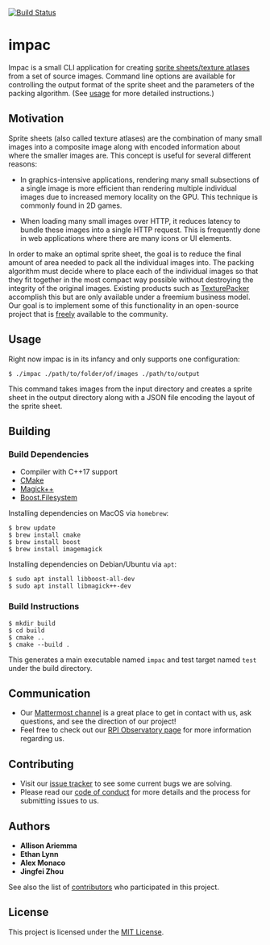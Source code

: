 [![Build Status](https://travis-ci.com/ethanlynn/impac.svg?branch=master)](https://travis-ci.com/ethanlynn/impac)

# impac

Impac is a small CLI application for creating [sprite sheets/texture atlases](https://en.wikipedia.org/wiki/Texture_atlas) from a set of source images. Command line options are available for controlling the output format of the sprite sheet and the parameters of the packing algorithm. (See [usage](#usage) for more detailed instructions.)

## Motivation

Sprite sheets (also called texture atlases) are the combination of many small images into a composite image along with encoded information about where the smaller images are. This concept is useful for several different reasons:

- In graphics-intensive applications, rendering many small subsections of a single image is more efficient than rendering multiple individual images due to increased memory locality on the GPU. This technique is commonly found in 2D games.

- When loading many small images over HTTP, it reduces latency to bundle these images into a single HTTP request. This is frequently done in web applications where there are many icons or UI elements.

In order to make an optimal sprite sheet, the goal is to reduce the final amount of area needed to pack all the individual images into. The packing algorithm must decide where to place each of the individual images so that they fit together in the most compact way possible without destroying the integrity of the original images. Existing products such as [TexturePacker](https://www.codeandweb.com/texturepacker) accomplish this but are only available under a freemium business model. Our goal is to implement some of this functionality in an open-source project that is [freely](LICENSE) available to the community.

## Usage

Right now impac is in its infancy and only supports one configuration:
```
$ ./impac ./path/to/folder/of/images ./path/to/output
```
This command takes images from the input directory and creates a sprite sheet in the output directory along with a JSON file encoding the layout of the sprite sheet.

## Building

### Build Dependencies

- Compiler with C++17 support
- [CMake](https://cmake.org/)
- [Magick++](https://imagemagick.org/Magick++/)
- [Boost.Filesystem](https://www.boost.org/doc/libs/1_69_0/libs/filesystem/doc/index.htm)

Installing dependencies on MacOS via `homebrew`:
```
$ brew update
$ brew install cmake
$ brew install boost
$ brew install imagemagick
```

Installing dependencies on Debian/Ubuntu via `apt`:
```
$ sudo apt install libboost-all-dev
$ sudo apt install libmagick++-dev
```

### Build Instructions

```
$ mkdir build
$ cd build
$ cmake ..
$ cmake --build .
```

This generates a main executable named `impac` and test target named `test` under the build directory.

## Communication

* Our [Mattermost channel](https://chat.rcos.io/open-source/channels/impac) is a great place to get in contact with us, ask questions, and see the direction of our project!
* Feel free to check out our [RPI Observatory page](https://rcos.io/projects/ethanlynn/impac/profile) for more information regarding us.

## Contributing

* Visit our [issue tracker](https://github.com/ethanlynn/impac/issues) to see some current bugs we are solving.
* Please read our [code of conduct](https://github.com/ethanlynn/impac/blob/master/CODE_OF_CONDUCT.md) for more details and the process for submitting issues to us.

## Authors

* **Allison Ariemma**
* **Ethan Lynn**
* **Alex Monaco**
* **Jingfei Zhou**

See also the list of [contributors](https://github.com/ethanlynn/impac/graphs/contributors) who participated in this project.

## License

This project is licensed under the [MIT License](LICENSE).
